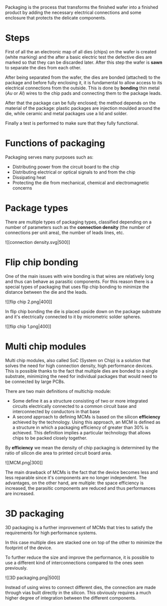 Packaging is the process that transforms the finished wafer into a finished product by adding the necessary electrical connections and some enclosure that protects the delicate components.

# Steps

First of all the an electronic map of all dies (chips) on the wafer is created (white marking) and the after a basic electric test the defective dies are marked so that they can be discarded later. After this step the wafer is **sawn** to separate the dies from each other.  

After being separated from the wafer, the dies are bonded (attached) to the package and before fully enclosing it, it is fundamental to allow access to its electrical connections from the outside. This is done by **bonding** thin metal ($Au$ or $Al$) wires to the chip pads and connecting them to the package leads.

After that the package can be fully enclosed; the method depends on the material of the package: plastic packages are injection moulded around the die, while ceramic and metal packages use a lid and solder.

Finally a test is performed to make sure that they fully functional.

# Functions of packaging

Packaging serves many purposes such as:

- Distributing power from the circuit board to the chip
- Distributing electrical or optical signals to and from the chip
- Dissipating heat
- Protecting the die from mechanical, chemical and electromagnetic concerns

# Package types

There are multiple types of packaging types, classified depending on a number of parameters such as the **connection density** (the number of connections per unit area), the number of leads lines, etc.

![[connection density.svg|500]]

# Flip chip bonding

One of the main issues with wire bonding is that wires are relatively long and thus can behave as parasitic components. For this reason there is a special types of packaging that uses flip chip bonding to minimize the distance between the die and the leads.

![[flip chip 2.png|400]]

In flip chip bonding the die is placed upside down on the package substrate and it's electrically connected to it by micrometric solder spheres.

![[flip chip 1.png|400]]

# Multi chip modules

Multi chip modules, also called SoC (System on Chip) is a solution that solves the need for high connection density, high performance devices. This is possible thanks to the fact that multiple dies are bonded to a single substrate, minimizing the need for individual packages that would need to be connected by large PCBs.

There are two main definitions of multichip module:

- Some define it as a structure consisting of two or more integrated circuits electrically connected to a common circuit base and interconnected by conductors in that base
- A second approach to defining MCMs is based on the silicon **efficiency** achieved by the technology. Using this approach, an MCM is defined as a structure in which a packaging efficiency of greater than 30% is achieved. This definition implies a particular technology that allows chips to be packed closely together.

By **efficiency** we mean the density of chip packaging is determined by the ratio of silicon die area to printed circuit board area.

![[MCM.png|300]]

The main drawback of MCMs is the fact that the device becomes less and less reparable since it's components are no longer independent. The advantages, on the other hand, are multiple: the space efficiency is increased, the parasitic components are reduced and thus performances are increased.

# 3D packaging

3D packaging is a further improvement of MCMs that tries to satisfy the requirements for high performance systems.

In this case multiple dies are stacked one on top of the other to minimize the footprint of the device. 

To further reduce the size and improve the performance, it is possible to use a different kind of interconnections compared to the ones seen previously.

![[3D packaging.png|500]]

Instead of using wires to connect different dies, the connection are made through vias built directly in the silicon. This obviously requires a much higher degree of integration between the different components.